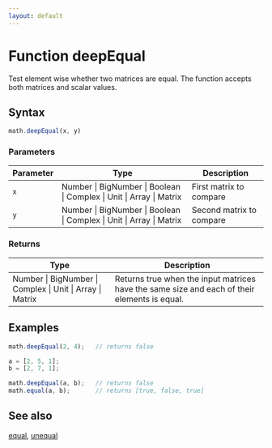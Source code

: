 ```yaml
---
layout: default
---
```


<h1 id="function-deepequal">Function deepEqual</h1>

Test element wise whether two matrices are equal.
The function accepts both matrices and scalar values.


<h2 id="syntax">Syntax</h2>

```js
math.deepEqual(x, y)
```

<h3 id="parameters">Parameters</h3>

Parameter | Type | Description
--------- | ---- | -----------
`x` | Number &#124; BigNumber &#124; Boolean &#124; Complex &#124; Unit &#124; Array &#124; Matrix | First matrix to compare
`y` | Number &#124; BigNumber &#124; Boolean &#124; Complex &#124; Unit &#124; Array &#124; Matrix | Second matrix to compare

<h3 id="returns">Returns</h3>

Type | Description
---- | -----------
Number &#124; BigNumber &#124; Complex &#124; Unit &#124; Array &#124; Matrix |  Returns true when the input matrices have the same size and each of their elements is equal.


<h2 id="examples">Examples</h2>

```js
math.deepEqual(2, 4);   // returns false

a = [2, 5, 1];
b = [2, 7, 1];

math.deepEqual(a, b);   // returns false
math.equal(a, b);       // returns [true, false, true]
```


<h2 id="see-also">See also</h2>

[equal](equal.html),
[unequal](unequal.html)


<!-- Note: This file is automatically generated from source code comments. Changes made in this file will be overridden. -->
